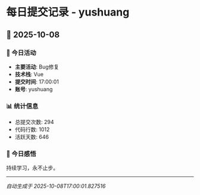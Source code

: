 # 每日提交记录 - yushuang

## 📅 2025-10-08

### 🎯 今日活动
- **主要活动**: Bug修复
- **技术栈**: Vue
- **提交时间**: 17:00:01
- **账号**: yushuang

### 📊 统计信息
- 总提交次数: 294
- 代码行数: 1012
- 活跃天数: 646

### 💭 今日感悟
持续学习，永不止步。

---
*自动生成于 2025-10-08T17:00:01.827516*
